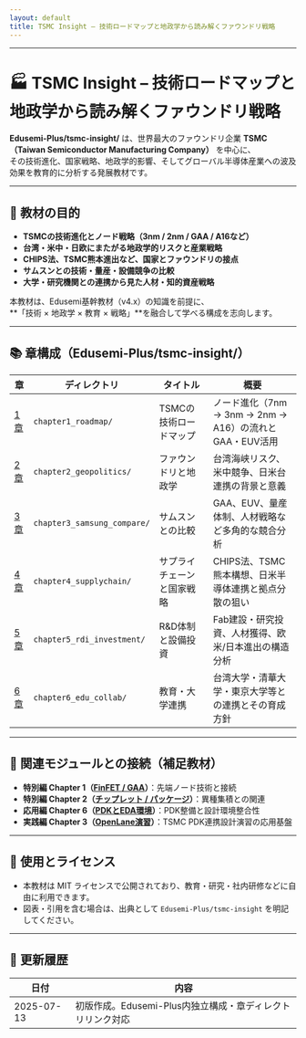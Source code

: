 ```yaml
---
layout: default
title: TSMC Insight – 技術ロードマップと地政学から読み解くファウンドリ戦略
---
```


---

# 🏭 TSMC Insight – 技術ロードマップと地政学から読み解くファウンドリ戦略

**Edusemi-Plus/tsmc-insight/** は、世界最大のファウンドリ企業 **TSMC（Taiwan Semiconductor Manufacturing Company）** を中心に、  
その技術進化、国家戦略、地政学的影響、そしてグローバル半導体産業への波及効果を教育的に分析する発展教材です。

---

## 🎯 教材の目的

- **TSMCの技術進化とノード戦略（3nm / 2nm / GAA / A16など）**
- **台湾・米中・日欧にまたがる地政学的リスクと産業戦略**
- **CHIPS法、TSMC熊本進出など、国家とファウンドリの接点**
- **サムスンとの技術・量産・設備競争の比較**
- **大学・研究機関との連携から見た人材・知的資産戦略**

本教材は、Edusemi基幹教材（v4.x）の知識を前提に、  
**「技術 × 地政学 × 教育 × 戦略」**を融合して学べる構成を志向します。

---

## 📚 章構成（Edusemi-Plus/tsmc-insight/）

| 章 | ディレクトリ | タイトル | 概要 |
|----|--------------|----------|------|
| [1章](https://github.com/Samizo-AITL/Edusemi-Plus/blob/main/tsmc-insight/chapter1_roadmap/README.md) | `chapter1_roadmap/` | TSMCの技術ロードマップ | ノード進化（7nm → 3nm → 2nm → A16）の流れとGAA・EUV活用 |
| [2章](https://github.com/Samizo-AITL/Edusemi-Plus/blob/main/tsmc-insight/chapter2_geopolitics/README.md) | `chapter2_geopolitics/` | ファウンドリと地政学 | 台湾海峡リスク、米中競争、日米台連携の背景と意義 |
| [3章](https://github.com/Samizo-AITL/Edusemi-Plus/blob/main/tsmc-insight/chapter3_samsung_compare/README.md) | `chapter3_samsung_compare/` | サムスンとの比較 | GAA、EUV、量産体制、人材戦略など多角的な競合分析 |
| [4章](https://github.com/Samizo-AITL/Edusemi-Plus/blob/main/tsmc-insight/chapter4_supplychain/README.md) | `chapter4_supplychain/` | サプライチェーンと国家戦略 | CHIPS法、TSMC熊本構想、日米半導体連携と拠点分散の狙い |
| [5章](https://github.com/Samizo-AITL/Edusemi-Plus/blob/main/tsmc-insight/chapter5_rdi_investment/README.md) | `chapter5_rdi_investment/` | R&D体制と設備投資 | Fab建設・研究投資、人材獲得、欧米/日本進出の構造分析 |
| [6章](https://github.com/Samizo-AITL/Edusemi-Plus/blob/main/tsmc-insight/chapter6_edu_collab/README.md) | `chapter6_edu_collab/` | 教育・大学連携 | 台湾大学・清華大学・東京大学等との連携とその育成方針 |

---

## 🔗 関連モジュールとの接続（補足教材）

- **特別編 Chapter 1（[FinFET / GAA](https://github.com/Samizo-AITL/Edusemi-v4x/blob/main/f_chapter1_finfet_gaa/README.md)）**：先端ノード技術と接続
- **特別編 Chapter 2（[チップレット / パッケージ](https://github.com/Samizo-AITL/Edusemi-v4x/blob/main/f_chapter2_chiplet_pkg/README.md)）**：異種集積との関連
- **応用編 Chapter 6（[PDKとEDA環境](https://github.com/Samizo-AITL/Edusemi-v4x/blob/main/d_chapter6_pdk_and_eda_environment/README.md)）**：PDK整備と設計環境整合性
- **実践編 Chapter 3（[OpenLane演習](https://github.com/Samizo-AITL/Edusemi-v4x/blob/main/e_chapter3_openlane_practice/README.md)）**：TSMC PDK連携設計演習の応用基盤

---

## 📘 使用とライセンス

- 本教材は MIT ライセンスで公開されており、教育・研究・社内研修などに自由に利用できます。
- 図表・引用を含む場合は、出典として `Edusemi-Plus/tsmc-insight` を明記してください。

---

## 📅 更新履歴

| 日付 | 内容 |
|------|------|
| 2025-07-13 | 初版作成。Edusemi-Plus内独立構成・章ディレクトリリンク対応 |
